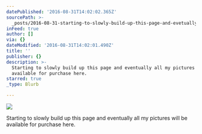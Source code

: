 ```yaml
---
datePublished: '2016-08-31T14:02:02.365Z'
sourcePath: >-
  _posts/2016-08-31-starting-to-slowly-build-up-this-page-and-evetually-all-my-p.md
inFeed: true
author: []
via: {}
dateModified: '2016-08-31T14:02:01.490Z'
title: ''
publisher: {}
description: >-
  Starting to slowly build up this page and eventually all my pictures will be
  available for purchase here.
starred: true
_type: Blurb

---
```

![](https://the-grid-user-content.s3-us-west-2.amazonaws.com/764105f6-042a-4d33-b5b0-6943bc176c9a.jpg)

Starting to slowly build up this page and eventually all my pictures will be available for purchase here.